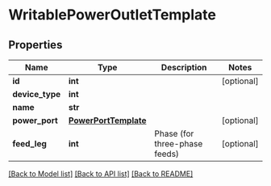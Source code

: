 # WritablePowerOutletTemplate

## Properties
Name | Type | Description | Notes
------------ | ------------- | ------------- | -------------
**id** | **int** |  | [optional] 
**device_type** | **int** |  | 
**name** | **str** |  | 
**power_port** | [**PowerPortTemplate**](PowerPortTemplate.md) |  | [optional] 
**feed_leg** | **int** | Phase (for three-phase feeds) | [optional] 

[[Back to Model list]](../README.md#documentation-for-models) [[Back to API list]](../README.md#documentation-for-api-endpoints) [[Back to README]](../README.md)


